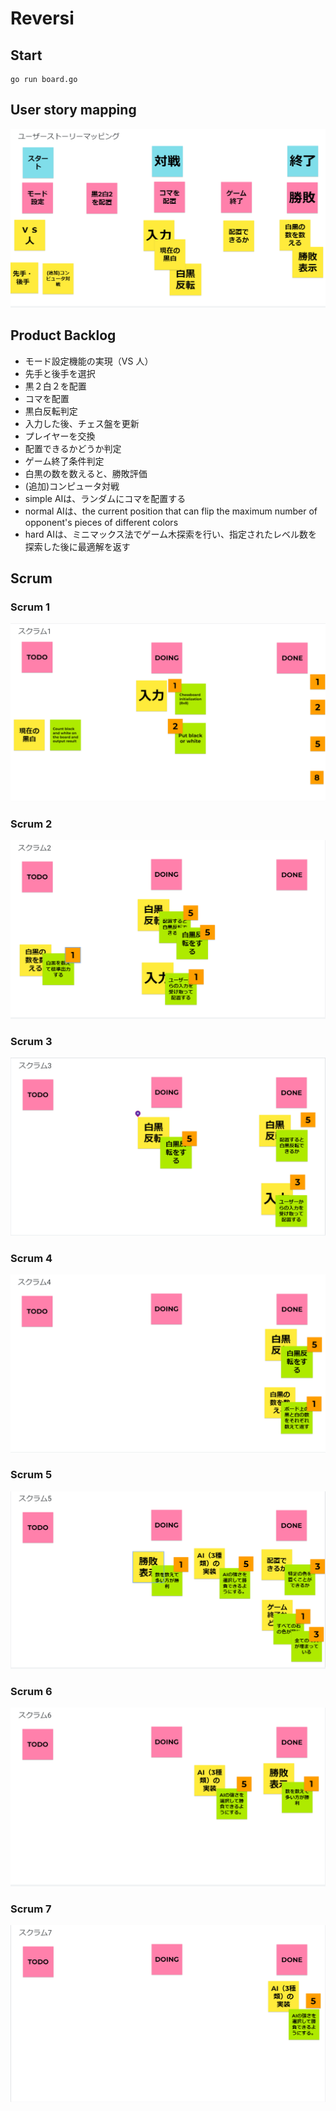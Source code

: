 # Reversi

## Start
```
go run board.go
```

## User story mapping
![user_story_mapping](./docs/user_story_mapping.png)

## Product Backlog
* モード設定機能の実現（VS 人）
* 先手と後手を選択
* 黒２白２を配置
* コマを配置
* 黒白反転判定
* 入力した後、チェス盤を更新
* プレイヤーを交換
* 配置できるかどうか判定
* ゲーム終了条件判定
* 白黒の数を数えると、勝敗評価
* (追加)コンピュータ対戦
* simple AIは、ランダムにコマを配置する
* normal AIは、the current position that can flip the maximum number of opponent's pieces of different colors
* hard AIは、ミニマックス法でゲーム木探索を行い、指定されたレベル数を探索した後に最適解を返す


## Scrum

### Scrum 1
![scrum_1](./docs/scrum_1.png)

### Scrum 2
![scrum_2](./docs/scrum_2.png)

### Scrum 3
![scrum_3](./docs/scrum_3.png)

### Scrum 4
![scrum_4](./docs/scrum_4.png)

### Scrum 5
![scrum_5](./docs/scrum_5.png)

### Scrum 6
![scrum_6](./docs/scrum_6.png)

### Scrum 7
![scrum_7](./docs/scrum_7.png)